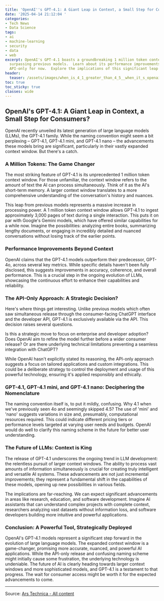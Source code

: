 ```yaml
---
title: 'OpenAI''s GPT-4.1: A Giant Leap in Context, a Small Step for Consumers?'
date: '2025-04-14 21:12:04 '
categories:
- Tech News
- Data Science
tags:
- ai
- machine-learning
- security
- data
- web
excerpt: OpenAI's GPT-4.1 boasts a groundbreaking 1 million token context window,
  surpassing previous models.  Learn about its performance improvements and why it's
  API-only for now.  Explore the implications of this significant leap in AI technology.
header:
  teaser: /assets/images/when_is_4_1_greater_than_4_5__when_it_s_openai_s_n_20250414211204.jpg
toc: true
toc_sticky: true
classes: wide
---
```


## OpenAI's GPT-4.1: A Giant Leap in Context, a Small Step for Consumers?

OpenAI recently unveiled its latest generation of large language models (LLMs), the GPT-4.1 family.  While the naming convention might seem a bit perplexing – GPT-4.1, GPT-4.1 mini, and GPT-4.1 nano – the advancements these models bring are significant, particularly in their vastly expanded context window.  But there's a catch.

### A Million Tokens: The Game Changer

The most striking feature of GPT-4.1 is its unprecedented 1 million token context window.  For those unfamiliar, the context window refers to the amount of text the AI can process simultaneously.  Think of it as the AI's short-term memory.  A larger context window translates to a more comprehensive understanding of the conversation's history and nuances.

This leap from previous models represents a massive increase in processing power.  A 1 million token context window allows GPT-4.1 to ingest approximately 3,000 pages of text during a single interaction. This puts it on par with Google's Gemini models, which have offered similar capabilities for a while now.  Imagine the possibilities:  analyzing entire books, summarizing lengthy documents, or engaging in incredibly detailed and nuanced conversations without losing track of the earlier points.

### Performance Improvements Beyond Context

OpenAI claims that the GPT-4.1 models outperform their predecessor, GPT-4o, across several key metrics. While specific details haven't been fully disclosed, this suggests improvements in accuracy, coherence, and overall performance. This is a crucial step in the ongoing evolution of LLMs, showcasing the continuous effort to enhance their capabilities and reliability.

### The API-Only Approach: A Strategic Decision?

Here's where things get interesting. Unlike previous models which often saw simultaneous release through the consumer-facing ChatGPT interface and the developer API, GPT-4.1 is exclusively available via the API.  This decision raises several questions.

Is this a strategic move to focus on enterprise and developer adoption?  Does OpenAI aim to refine the model further before a wider consumer release?  Or are there underlying technical limitations preventing a seamless integration with ChatGPT?

While OpenAI hasn't explicitly stated its reasoning, the API-only approach suggests a focus on tailored applications and custom integrations.  This could be a deliberate strategy to control the deployment and usage of this powerful technology, ensuring it's applied responsibly and ethically.

###  GPT-4.1, GPT-4.1 mini, and GPT-4.1 nano: Deciphering the Nomenclature

The naming convention itself is, to put it mildly, confusing.  Why 4.1 when we've previously seen 4o and seemingly skipped 4.5?  The use of 'mini' and 'nano' suggests variations in size and, presumably, computational resources required.  This could indicate different pricing tiers or performance levels targeted at varying user needs and budgets.  OpenAI would do well to clarify this naming scheme in the future for better user understanding.

### The Future of LLMs: Context is King

The release of GPT-4.1 underscores the ongoing trend in LLM development:  the relentless pursuit of larger context windows.  The ability to process vast amounts of information simultaneously is crucial for creating truly intelligent and versatile AI systems.  These advancements are not just incremental improvements; they represent a fundamental shift in the capabilities of these models, opening up new possibilities in various fields.

The implications are far-reaching.  We can expect significant advancements in areas like research, education, and software development.  Imagine AI assistants that can understand complex projects with complete context, researchers analyzing vast datasets without information loss, and software developers building more intuitive and powerful applications.

### Conclusion:  A Powerful Tool, Strategically Deployed

OpenAI's GPT-4.1 models represent a significant step forward in the evolution of large language models.  The expanded context window is a game-changer, promising more accurate, nuanced, and powerful AI applications.  While the API-only release and confusing naming scheme might initially cause some frustration, the underlying technology is undeniable.  The future of AI is clearly heading towards larger context windows and more sophisticated models, and GPT-4.1 is a testament to that progress.  The wait for consumer access might be worth it for the expected advancements to come.


---

Source: [Ars Technica - All content](https://arstechnica.com/ai/2025/04/when-is-4-1-greater-than-4-5-when-its-openais-newest-model/)